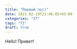 ```yaml
---
title: "Первый пост"
date: 2021-02-19T21:46:05+03:00
categories: "IT"
tags: "TI"
draft: true
---
```


Hello!
Привет!
